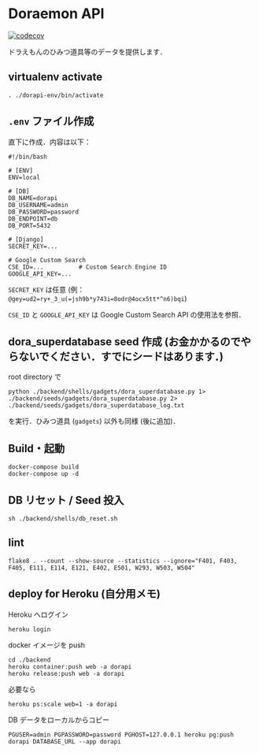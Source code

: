 # Doraemon API
[![codecov](https://codecov.io/gh/asSqr/dorapi/branch/main/graph/badge.svg?token=beNGa1fXR3)](https://codecov.io/gh/asSqr/dorapi)

ドラえもんのひみつ道具等のデータを提供します．

## virtualenv activate
```
. ./dorapi-env/bin/activate
```

## `.env` ファイル作成
直下に作成．内容は以下：
```
#!/bin/bash

# [ENV]
ENV=local

# [DB]
DB_NAME=dorapi
DB_USERNAME=admin
DB_PASSWORD=password
DB_ENDPOINT=db
DB_PORT=5432

# [Django]
SECRET_KEY=...

# Google Custom Search
CSE_ID=...          # Custom Search Engine ID
GOOGLE_API_KEY=...
```

`SECRET_KEY` は任意 (例：`@gey=ud2=ry+_3_u(=jsh9b*y743i=8odr@4ocx5tt*^n6)bqi`)

`CSE_ID` と `GOOGLE_API_KEY` は Google Custom Search API の使用法を参照．

## dora_superdatabase seed 作成 (お金かかるのでやらないでください．すでにシードはあります．)
root directory で
```
python ./backend/shells/gadgets/dora_superdatabase.py 1> ./backend/seeds/gadgets/dora_superdatabase.py 2> ./backend/seeds/gadgets/dora_superdatabase_log.txt
```
を実行．ひみつ道具 (`gadgets`) 以外も同様 (後に追加)．

## Build・起動
```
docker-compose build
docker-compose up -d
```

## DB リセット / Seed 投入
```
sh ./backend/shells/db_reset.sh
```

## lint
```
flake8 . --count --show-source --statistics --ignore="F401, F403, F405, E111, E114, E121, E402, E501, W293, W503, W504"
```

## deploy for Heroku (自分用メモ)
Heroku へログイン

```
heroku login
```

docker イメージを push
```
cd ./backend
heroku container:push web -a dorapi
heroku release:push web -a dorapi
```

必要なら
```
heroku ps:scale web=1 -a dorapi
```

DB データをローカルからコピー
```
PGUSER=admin PGPASSWORD=password PGHOST=127.0.0.1 heroku pg:push dorapi DATABASE_URL --app dorapi
```
